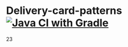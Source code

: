 # Delivery-card-patterns [![Java CI with Gradle](https://github.com/Tor419/Delivery-card-patterns/actions/workflows/gradle.yml/badge.svg)](https://github.com/Tor419/Delivery-card-patterns/actions/workflows/gradle.yml)
23
